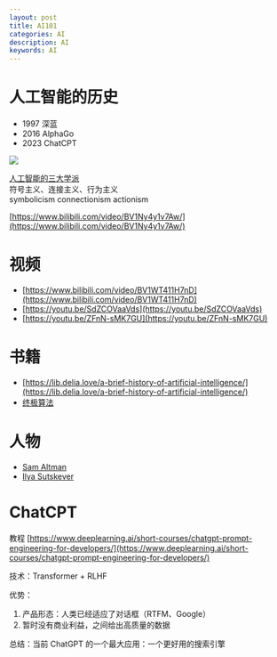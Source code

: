 ```yaml
---
layout: post
title: AI101
categories: AI
description: AI
keywords: AI
---
```


# 人工智能的历史

- 1997 深蓝
- 2016 AlphaGo
- 2023 ChatCPT

![](https://img2023.cnblogs.com/blog/120296/202304/120296-20230413212715449-792849795.jpg)

[人工智能的三大学派](https://www.cnblogs.com/ghj1976/p/ren-gong-zhi-neng-de-san-da-xue-pai.html)  
符号主义、连接主义、行为主义  
symbolicism connectionism actionism

[https://www.bilibili.com/video/BV1Ny4y1v7Aw/](https://www.bilibili.com/video/BV1Ny4y1v7Aw/)

# 视频

- [https://www.bilibili.com/video/BV1WT411H7nD](https://www.bilibili.com/video/BV1WT411H7nD)
- [https://youtu.be/SdZCOVaaVds](https://youtu.be/SdZCOVaaVds)
- [https://youtu.be/ZFnN-sMK7GU](https://youtu.be/ZFnN-sMK7GU)

# 书籍

- [https://lib.delia.love/a-brief-history-of-artificial-intelligence/](https://lib.delia.love/a-brief-history-of-artificial-intelligence/)
- [终极算法](https://lib.delia.love/the-master-algorithm/)

# 人物

- [Sam Altman](https://en.wikipedia.org/wiki/Sam_Altman)
- [Ilya Sutskever](https://youtu.be/13CZPWmke6A)

# ChatCPT

教程 [https://www.deeplearning.ai/short-courses/chatgpt-prompt-engineering-for-developers/](https://www.deeplearning.ai/short-courses/chatgpt-prompt-engineering-for-developers/)

技术：Transformer + RLHF

优势：

1. 产品形态：人类已经适应了对话框（RTFM、Google）
2. 暂时没有商业利益，之间给出高质量的数据

总结：当前 ChatGPT 的一个最大应用：一个更好用的搜索引擎
